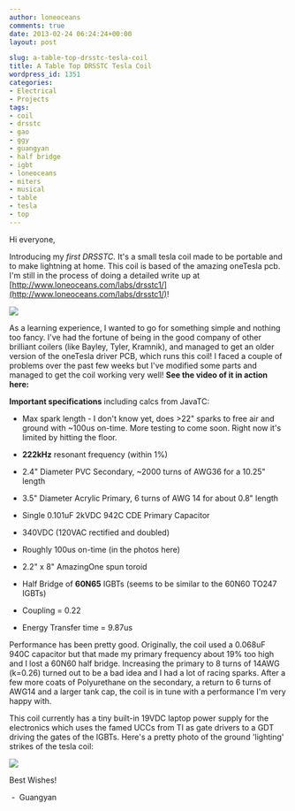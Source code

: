 ```yaml
---
author: loneoceans
comments: true
date: 2013-02-24 06:24:24+00:00
layout: post

slug: a-table-top-drsstc-tesla-coil
title: A Table Top DRSSTC Tesla Coil
wordpress_id: 1351
categories:
- Electrical
- Projects
tags:
- coil
- drsstc
- gao
- ggy
- guangyan
- half bridge
- igbt
- loneoceans
- miters
- musical
- table
- tesla
- top
---
```


Hi everyone,

Introducing my *first DRSSTC.* It's a small tesla coil made to be portable and to make lightning at home. This coil is based of the amazing oneTesla pcb. I'm still in the process of doing a detailed write up at [http://www.loneoceans.com/labs/drsstc1/](http://www.loneoceans.com/labs/drsstc1/)!

![](http://miters.mit.edu/wp-content/uploads/2013/02/8502807104_68a141fd5e_c2.jpg)

As a learning experience, I wanted to go for something simple and nothing too fancy. I've had the fortune of being in the good company of other brilliant coilers (like Bayley, Tyler, Kramnik), and managed to get an older version of the oneTesla driver PCB, which runs this coil! I faced a couple of problems over the past few weeks but I've modified some parts and managed to get the coil working very well! **See the video of it in action here:**


**Important specifications** including calcs from JavaTC:



	
  * Max spark length - I don't know yet, does >22" sparks to free air and ground with ~100us on-time. More testing to come soon. Right now it's limited by hitting the floor.

	
  * **222kHz** resonant frequency (within 1%)

	
  * 2.4" Diameter PVC Secondary, ~2000 turns of AWG36 for a 10.25" length

	
  * 3.5" Diameter Acrylic Primary, 6 turns of AWG 14 for about 0.8" length

	
  * Single 0.101uF 2kVDC 942C CDE Primary Capacitor

	
  * 340VDC (120VAC rectified and doubled)

	
  * Roughly 100us on-time (in the photos here)

	
  * 2.2" x 8" AmazingOne spun toroid

	
  * Half Bridge of **60N65** IGBTs (seems to be similar to the 60N60 TO247 IGBTs)

	
  * Coupling = 0.22

	
  * Energy Transfer time = 9.87us


Performance has been pretty good. Originally, the coil used a 0.068uF 940C capacitor but that made my primary frequency about 19% too high and I lost a 60N60 half bridge. Increasing the primary to 8 turns of 14AWG (k=0.26) turned out to be a bad idea and I had a lot of racing sparks. After a few more coats of Polyurethane on the secondary, a return to 6 turns of AWG14 and a larger tank cap, the coil is in tune with a performance I'm very happy with.

This coil currently has a tiny built-in 19VDC laptop power supply for the electronics which uses the famed UCCs from TI as gate drivers to a GDT driving the gates of the IGBTs. Here's a pretty photo of the ground 'lighting' strikes of the tesla coil:

![](http://miters.mit.edu/wp-content/uploads/2013/02/8501702233_d0846991c7_c2.jpg)

Best Wishes!

 -  Guangyan
